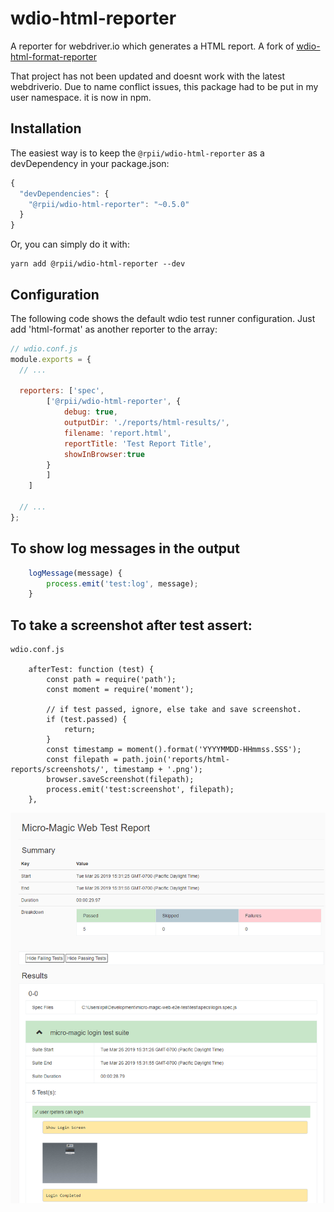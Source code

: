 # wdio-html-reporter
A reporter for webdriver.io which generates a HTML report.
A fork of [wdio-html-format-reporter](https://www.npmjs.com/package/wdio-html-format-reporter)

That project has not been updated and doesnt work with the latest webdriverio.
Due to name conflict issues,  this package had to be put in my user namespace. it is now in npm.

## Installation

The easiest way is to keep the `@rpii/wdio-html-reporter` as a devDependency in your package.json:

```javascript
{
  "devDependencies": {
    "@rpii/wdio-html-reporter": "~0.5.0"
  }
}
```

Or, you can simply do it with:

```
yarn add @rpii/wdio-html-reporter --dev
```


## Configuration
The following code shows the default wdio test runner configuration. Just add 'html-format' as another reporter to the array:

```javascript
// wdio.conf.js
module.exports = {
  // ...
  
  reporters: ['spec',
        ['@rpii/wdio-html-reporter', {
            debug: true,
            outputDir: './reports/html-results/',
            filename: 'report.html',
            reportTitle: 'Test Report Title',
            showInBrowser:true
        }
        ]
    ]
    
  // ...    
};
```

## To show log messages in the output
```javascript
    logMessage(message) {
        process.emit('test:log', message);
    }
```
## To take a screenshot after test assert:   
```  
wdio.conf.js

    afterTest: function (test) {
        const path = require('path');
        const moment = require('moment');

        // if test passed, ignore, else take and save screenshot.
        if (test.passed) {
            return;
        }
        const timestamp = moment().format('YYYYMMDD-HHmmss.SSS');
        const filepath = path.join('reports/html-reports/screenshots/', timestamp + '.png');
        browser.saveScreenshot(filepath);
        process.emit('test:screenshot', filepath);
    },
```

![Report Screenshot](TestReport.png)




